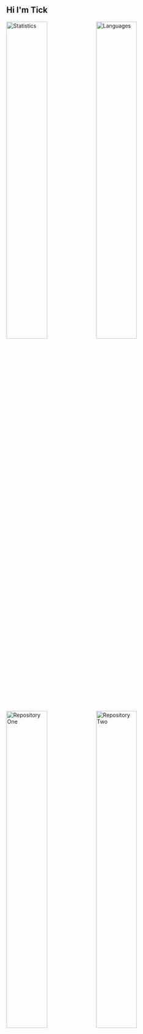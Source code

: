 ## Hi I'm Tick
<img alt="Statistics" align="left" width="46%" src="https://github-readme-stats.vercel.app/api?username=PolarizedTick&show_icons=true&theme=shadow_red"/>

<img alt="Languages" align="left" width="46%" src="https://github-readme-stats.vercel.app/api/top-langs/?username=PolarizedTick&layout=compact&theme=shadow_red"/>
<a href="https://github.com/PolarizedTick/PracticeIT-Solutions">
  <img alt="Repository One" align="left" width="46%" src="https://github-readme-stats.vercel.app/api/pin/?username=PolarizedTick&repo=PracticeIT-Solutions&theme=shadow_red"/>
</a>
<a href="https://github.com/PolarizedTick/HackerRank-Solutions">
  <img alt="Repository Two" align="left" width="46%" src="https://github-readme-stats.vercel.app/api/pin/?username=PolarizedTick&repo=HackerRank-Solutions&theme=shadow_red"/>
  </a>
  
